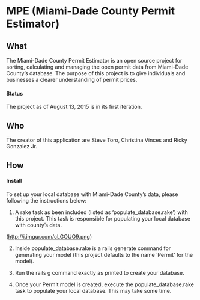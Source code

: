 # MPE (Miami-Dade County Permit Estimator)

## What
The Miami-Dade County Permit Estimator is an open source project for sorting, calculating
and managing the open permit data from Miami-Dade County’s database. The purpose of
this project is to give individuals and businesses a clearer understanding of permit
prices.

#### Status
The project as of August 13, 2015 is in its first iteration.

## Who
The creator of this application are Steve Toro, Christina Vinces and Ricky Gonzalez Jr.

## How
#### Install
To set up your local database with Miami-Dade County’s data, please following the
instructions below:

1. A rake task as been included (listed as ‘populate_database.rake’) with this
project. This task is responsible for populating your local database with county’s
data.

(http://i.imgur.com/cLGOUO9.png)

2. Inside populate_database.rake is a rails generate command for generating your model
(this project defaults to the name ‘Permit’ for the model).

3. Run the rails g command exactly as printed to create your database.

4. Once your Permit model is created, execute the populate_database.rake task to
populate your local database. This may take some time.
